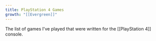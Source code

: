 ```yaml
---
title: PlayStation 4 Games
growth: "[[Evergreen]]"
---
```

The list of games I've played that were written for the [[PlayStation 4]] console.